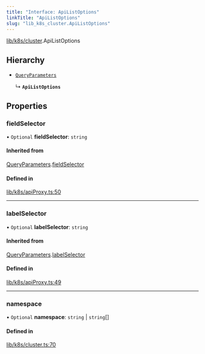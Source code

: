 ```yaml
---
title: "Interface: ApiListOptions"
linkTitle: "ApiListOptions"
slug: "lib_k8s_cluster.ApiListOptions"
---
```


[lib/k8s/cluster](../modules/lib_k8s_cluster.md).ApiListOptions

## Hierarchy

- [`QueryParameters`](lib_k8s_apiProxy.QueryParameters.md)

  ↳ **`ApiListOptions`**

## Properties

### fieldSelector

• `Optional` **fieldSelector**: `string`

#### Inherited from

[QueryParameters](lib_k8s_apiProxy.QueryParameters.md).[fieldSelector](lib_k8s_apiProxy.QueryParameters.md#fieldselector)

#### Defined in

[lib/k8s/apiProxy.ts:50](https://github.com/headlamp-k8s/headlamp/blob/a8b3c4c6/frontend/src/lib/k8s/apiProxy.ts#L50)

___

### labelSelector

• `Optional` **labelSelector**: `string`

#### Inherited from

[QueryParameters](lib_k8s_apiProxy.QueryParameters.md).[labelSelector](lib_k8s_apiProxy.QueryParameters.md#labelselector)

#### Defined in

[lib/k8s/apiProxy.ts:49](https://github.com/headlamp-k8s/headlamp/blob/a8b3c4c6/frontend/src/lib/k8s/apiProxy.ts#L49)

___

### namespace

• `Optional` **namespace**: `string` \| `string`[]

#### Defined in

[lib/k8s/cluster.ts:70](https://github.com/headlamp-k8s/headlamp/blob/a8b3c4c6/frontend/src/lib/k8s/cluster.ts#L70)
